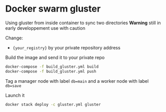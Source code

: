 # Docker swarm gluster

Using gluster from inside container to sync two directories 
**Warning** still in early developpement use with caution

Change:
 * `{your_registry}` by your private repository address

Build the image and send it to your private repo
```bash
docker-compose -f build_gluster.yml build
docker-compose -f build_gluster.yml push
```

Tag a manager node with label `db=main` and a worker node with label `db=save`

Launch it

```bash
docker stack deploy -c gluster.yml gluster
```
